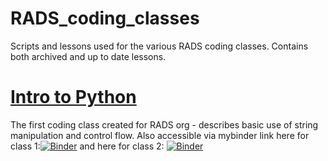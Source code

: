 # RADS_coding_classes
Scripts and lessons used for the various RADS coding classes. Contains both archived and up to date lessons.

# [Intro to Python](https://github.com/egelfan2/RADS_coding_classes/tree/main/IntroPython)
The first coding class created for RADS org - describes basic use of string manipulation and control flow. 
Also accessible via mybinder link here for class 1:[![Binder](https://mybinder.org/badge_logo.svg)](https://mybinder.org/v2/gh/egelfan2/RADS_coding_classes.git/HEAD?labpath=IntroPython%2FIntro%20to%20Python%20class%201.ipynb)
and here for class 2: [![Binder](https://mybinder.org/badge_logo.svg)](https://mybinder.org/v2/gh/egelfan2/RADS_coding_classes.git/HEAD?labpath=IntroPython%2FIntro%20to%20Python%20class%202.ipynb)
